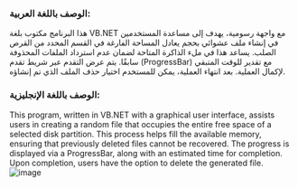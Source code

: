### الوصف باللغة العربية:
هذا البرنامج مكتوب بلغة VB.NET
 مع واجهة رسومية، يهدف إلى مساعدة المستخدمين في إنشاء ملف عشوائي بحجم يعادل المساحة الفارغة في القسم المحدد من القرص الصلب. يساعد هذا في ملء الذاكرة المتاحة لضمان عدم استرداد الملفات المحذوفة سابقًا.
 يتم عرض التقدم عبر شريط تقدم (ProgressBar) مع تقدير للوقت المتبقي لإكمال العملية. بعد انتهاء العملية، يمكن للمستخدم اختيار حذف الملف الذي تم إنشاؤه.

### الوصف باللغة الإنجليزية:
This program, written in VB.NET with a graphical user interface, assists users in creating a random file that occupies the entire free space of a selected disk partition. This process helps fill the available memory,
 ensuring that previously deleted files cannot be recovered. The progress is displayed via a ProgressBar, along with an estimated time for completion. Upon completion, users have the option to delete the generated file.
                                                            ![image](https://github.com/user-attachments/assets/0d606551-1c68-4cc3-a4d5-ac59e3a16b71)
